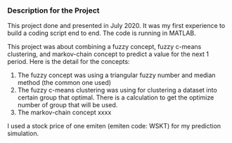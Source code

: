 ### Description for the Project

This project done and presented in July 2020. 
It was my first experience to build a coding script end to end.
The code is running in MATLAB.

This project was about combining a fuzzy concept, fuzzy c-means clustering, and markov-chain concept to predict a value for the next 1 period.
Here is the detail for the concepts:
1. The fuzzy concept was using a triangular fuzzy number and median method (the common one used)
2. The fuzzy c-means clustering was using for clustering a dataset into certain group that optimal. 
  There is a calculation to get the optimize number of group that will be used.
3. The markov-chain concept xxxx

I used a stock price of one emiten (emiten code: WSKT) for my prediction simulation.
